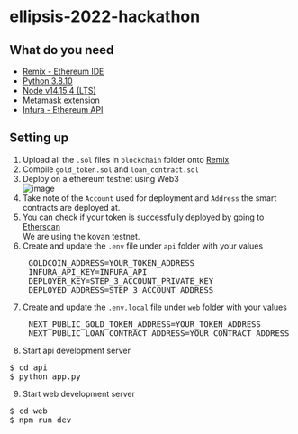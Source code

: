 # ellipsis-2022-hackathon

## What do you need

- [Remix - Ethereum IDE](https://remix.ethereum.org/)
- [Python 3.8.10](https://www.python.org/downloads/release/python-3810/)
- [Node v14.15.4 (LTS)](https://nodejs.org/es/blog/release/v14.15.4/)
- [Metamask extension](https://metamask.io/)
- [Infura - Ethereum API](https://infura.io/)

## Setting up

1. Upload all the `.sol` files in `blockchain` folder onto [Remix](https://remix.ethereum.org/)
2. Compile `gold_token.sol` and `loan_contract.sol`
3. Deploy on a ethereum testnet using Web3 <br>
![image](https://user-images.githubusercontent.com/56392203/187062709-95cafb23-22cd-4eb3-9528-68b154c7ef41.png)
4. Take note of the `Account` used for deployment and `Address` the smart contracts are deployed at.
5. You can check if your token is successfully deployed by going to [Etherscan](https://kovan.etherscan.io/address/0x2fC66763671f23281Fd152B4fb8da6D5AFF0228D)
<br>We are using the kovan testnet.
6. Create and update the `.env` file under `api` folder with your values <br>
<pre>
    GOLDCOIN_ADDRESS=YOUR_TOKEN_ADDRESS
    INFURA_API_KEY=INFURA_API
    DEPLOYER_KEY=STEP_3_ACCOUNT_PRIVATE_KEY  
    DEPLOYED_ADDRESS=STEP_3_ACCOUNT_ADDRESS
</pre>
7. Create and update the `.env.local` file under `web` folder with your values <br>
<pre>
    NEXT_PUBLIC_GOLD_TOKEN_ADDRESS=YOUR_TOKEN_ADDRESS
    NEXT_PUBLIC_LOAN_CONTRACT_ADDRESS=YOUR_CONTRACT_ADDRESS
</pre>
8. Start api development server
<pre>
$ cd api
$ python app.py
</pre>
9. Start web development server
<pre>
$ cd web
$ npm run dev
</pre>
